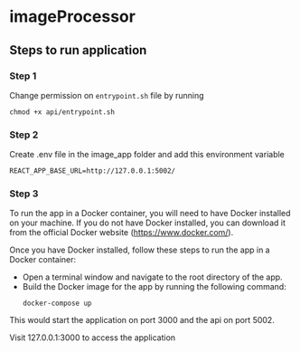 # imageProcessor
## Steps to run application
### Step 1
Change permission on `entrypoint.sh` file by running 
```
chmod +x api/entrypoint.sh
```

### Step 2
Create .env file in the image_app folder and add this environment variable
```
REACT_APP_BASE_URL=http://127.0.0.1:5002/
```



### Step 3
To run the app in a Docker container, you will need to have Docker installed on your machine. If you do not have Docker installed, you can download it from the official Docker website (https://www.docker.com/).


Once you have Docker installed, follow these steps to run the app in a Docker container:

- Open a terminal window and navigate to the root directory of the app.
- Build the Docker image for the app by running the following command:
    ```
    docker-compose up
    ```
This would start the application on port 3000 and the api on port 5002.

Visit 127.0.0.1:3000 to access the application